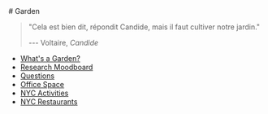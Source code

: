 <title>Garden</title>
# Garden

> "Cela est bien dit, répondit Candide, mais il faut cultiver notre jardin."
>
> --- Voltaire, _Candide_

- [What's a Garden?](what.html)
- [Research Moodboard](moodboard.html)
- [Questions](questions.html)
- [Office Space](office.html)
- [NYC Activities](nyc.html)
- [NYC Restaurants](nyc-restaurants.html)
